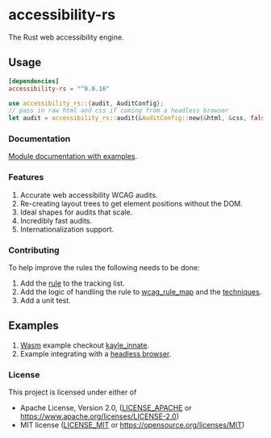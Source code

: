 # accessibility-rs

The Rust web accessibility engine.

## Usage

```toml
[dependencies]
accessibility-rs = "^0.0.16"
```

```rs
use accessibility_rs::{audit, AuditConfig};
// pass in raw html and css if coming from a headless browser
let audit = accessibility_rs::audit(&AuditConfig::new(&html, &css, false, "en"));
```

### Documentation

[Module documentation with examples](https://docs.rs/accessibility-rs).

### Features

1. Accurate web accessibility WCAG audits.
2. Re-creating layout trees to get element positions without the DOM.
3. Ideal shapes for audits that scale.
4. Incredibly fast audits.
5. Internationalization support.

### Contributing

To help improve the rules the following needs to be done:

1. Add the [rule](./RULES.md) to the tracking list.
1. Add the logic of handling the rule to [wcag_rule_map](./accessibility-rs/src/engine/rules/wcag_rule_map.rs) and the [techniques](./accessibility-rs/src/engine/rules/techniques.rs).
1. Add a unit test.

## Examples

1. [Wasm](https://webassembly.org/) example checkout [kayle_innate](https://github.com/a11ywatch/kayle/blob/main/kayle_innate/kayle_innate/src/lib.rs#L35).
1. Example integrating with a [headless browser](https://github.com/a11ywatch/kayle/blob/main/kayle/tests/innate.ts#L14).

### License

This project is licensed under either of

 * Apache License, Version 2.0, ([LICENSE_APACHE](LICENSE_APACHE) or
   https://www.apache.org/licenses/LICENSE-2.0)
 * MIT license ([LICENSE_MIT](LICENSE_MIT) or
   https://opensource.org/licenses/MIT)
